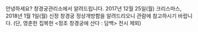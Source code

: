 안녕하세요? 창경궁관리소에서 알려드립니다. 2017년 12월 25일(월) 크리스마스, 2018년 1월 1일(월) 신정 창경궁 정상개방함을 알려드리오니 관람에 참고하시기 바랍니다. (단, 영춘헌 집복헌 <정조 창경궁에 산다 : 담백> 전시 제외)